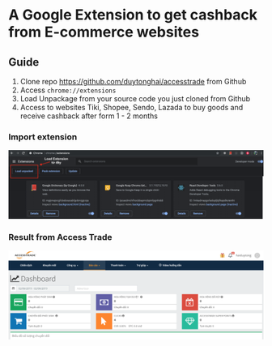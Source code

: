 # A Google Extension to get cashback from E-commerce websites

## Guide
1. Clone repo https://github.com/duytonghai/accesstrade from Github
2. Access ```chrome://extensions```
3. Load Unpackage from your source code you just cloned from Github
4. Access to websites Tiki, Shopee, Sendo, Lazada to buy goods and receive cashback after form 1 - 2 months

### Import extension
![image](https://github.com/duytonghai/accesstrade/blob/master/images/load_ext.png)

### Result from Access Trade
![image](https://github.com/duytonghai/accesstrade/blob/master/images/result_access_trade.png)
